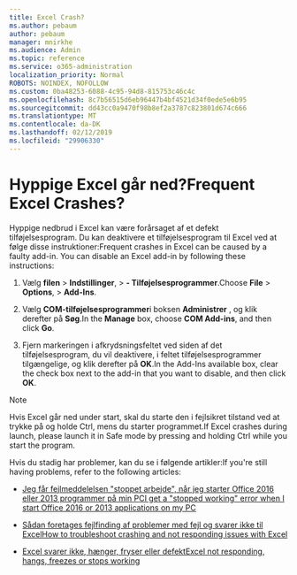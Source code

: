 ```yaml
---
title: Excel Crash?
ms.author: pebaum
author: pebaum
manager: mnirkhe
ms.audience: Admin
ms.topic: reference
ms.service: o365-administration
localization_priority: Normal
ROBOTS: NOINDEX, NOFOLLOW
ms.custom: 0ba48253-6088-4c95-94d8-815753c46c4c
ms.openlocfilehash: 8c7b56515d6eb96447b4bf4521d34f0ede5e6b95
ms.sourcegitcommit: dd43cc0a9470f98b8ef2a3787c823801d674c666
ms.translationtype: MT
ms.contentlocale: da-DK
ms.lasthandoff: 02/12/2019
ms.locfileid: "29906330"
---
```

# <a name="frequent-excel-crashes"></a><span data-ttu-id="2b588-102">Hyppige Excel går ned?</span><span class="sxs-lookup"><span data-stu-id="2b588-102">Frequent Excel Crashes?</span></span>

<span data-ttu-id="2b588-p101">Hyppige nedbrud i Excel kan være forårsaget af et defekt tilføjelsesprogram. Du kan deaktivere et tilføjelsesprogram til Excel ved at følge disse instruktioner:</span><span class="sxs-lookup"><span data-stu-id="2b588-p101">Frequent crashes in Excel can be caused by a faulty add-in. You can disable an Excel add-in by following these instructions:</span></span>
  
1. <span data-ttu-id="2b588-105">Vælg **filen** \> **Indstillinger**, \> **- Tilføjelsesprogrammer**.</span><span class="sxs-lookup"><span data-stu-id="2b588-105">Choose **File** \> **Options**, \> **Add-Ins**.</span></span>
    
2. <span data-ttu-id="2b588-106">Vælg **COM-tilføjelsesprogrammer**i boksen **Administrer** , og klik derefter på **Søg**.</span><span class="sxs-lookup"><span data-stu-id="2b588-106">In the **Manage** box, choose **COM Add-ins**, and then click **Go**.</span></span>
    
3. <span data-ttu-id="2b588-107">Fjern markeringen i afkrydsningsfeltet ved siden af det tilføjelsesprogram, du vil deaktivere, i feltet tilføjelsesprogrammer tilgængelige, og klik derefter på **OK**.</span><span class="sxs-lookup"><span data-stu-id="2b588-107">In the Add-Ins available box, clear the check box next to the add-in that you want to disable, and then click **OK**.</span></span>
    
> [!NOTE]
> <span data-ttu-id="2b588-108">Hvis Excel går ned under start, skal du starte den i fejlsikret tilstand ved at trykke på og holde Ctrl, mens du starter programmet.</span><span class="sxs-lookup"><span data-stu-id="2b588-108">If Excel crashes during launch, please launch it in Safe mode by pressing and holding Ctrl while you start the program.</span></span> 
  
<span data-ttu-id="2b588-109">Hvis du stadig har problemer, kan du se i følgende artikler:</span><span class="sxs-lookup"><span data-stu-id="2b588-109">If you're still having problems, refer to the following articles:</span></span>
  
- [<span data-ttu-id="2b588-110">Jeg får fejlmeddelelsen "stoppet arbejde", når jeg starter Office 2016 eller 2013 programmer på min PC</span><span class="sxs-lookup"><span data-stu-id="2b588-110">I get a "stopped working" error when I start Office 2016 or 2013 applications on my PC</span></span>](https://support.office.com/article/52bd7985-4e99-4a35-84c8-2d9b8301a2fa.aspx)
    
- [<span data-ttu-id="2b588-111">Sådan foretages fejlfinding af problemer med fejl og svarer ikke til Excel</span><span class="sxs-lookup"><span data-stu-id="2b588-111">How to troubleshoot crashing and not responding issues with Excel</span></span>](https://support.microsoft.com/help/2758592/how-to-troubleshoot-crashing-and-not-responding-issues-with-excel)
    
- [<span data-ttu-id="2b588-112">Excel svarer ikke, hænger, fryser eller defekt</span><span class="sxs-lookup"><span data-stu-id="2b588-112">Excel not responding, hangs, freezes or stops working</span></span>](https://support.office.com/article/37e7d3c9-9e84-40bf-a805-4ca6853a1ff4.aspx)
    
